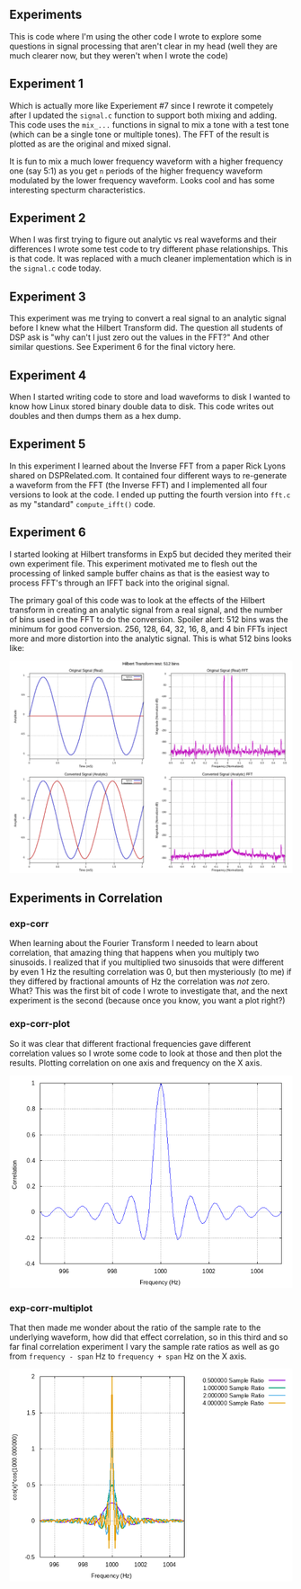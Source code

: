 Experiments
-----------

This is code where I'm using the other code I wrote to explore some
questions in signal processing that aren't clear in my head (well they
are much clearer now, but they weren't when I wrote the code)

## Experiment 1

Which is actually more like Experiement #7 since I rewrote it competely
after I updated the `signal.c` function to support both mixing and adding.
This code uses the `mix_...` functions in signal to mix a tone with a test
tone (which can be a single tone or multiple tones). The FFT of the result
is plotted as are the original and mixed signal. 

It is fun to mix a much lower frequency waveform with a higher frequency
one (say 5:1) as you get `n` periods of the higher frequency waveform
modulated by the lower frequency waveform. Looks cool and has some
interesting specturm characteristics.

## Experiment 2

When I was first trying to figure out analytic vs real waveforms and their
differences I wrote some test code to try different phase relationships. This
is that code. It was replaced with a much cleaner implementation which is
in the `signal.c` code today.

## Experiment 3

This experiment was me trying to convert a real signal to an analytic signal
before I knew what the Hilbert Transform did. The question all students of DSP
ask is "why can't I just zero out the values in the FFT?" And other similar
questions. See Experiment 6 for the final victory here.

## Experiment 4

When I started writing code to store and load waveforms to disk I wanted to
know how Linux stored binary double data to disk. This code writes out doubles
and then dumps them as a hex dump.

## Experiment 5

In this experiment I learned about the Inverse FFT from a paper Rick
Lyons shared on DSPRelated.com. It contained four different ways to re-generate
a waveform from the FFT (the Inverse FFT) and I implemented all four versions
to look at the code. I ended up putting the fourth version into `fft.c` as
my "standard" `compute_ifft()` code.

## Experiment 6

I started looking at Hilbert transforms in Exp5 but decided they merited
their own experiment file. This experiment motivated me to flesh out the
processing of linked sample buffer chains as that is the easiest way to
process FFT's through an IFFT back into the original signal.

The primary goal of this code was to look at the effects of the Hilbert
transform in creating an analytic signal from a real signal, and the number
of bins used in the FFT to do the conversion. Spoiler alert: 512 bins was the
minimum for good conversion. 256, 128, 64, 32, 16, 8, and 4 bin FFTs inject
more and more distortion into the analytic signal. This is what 512 bins
looks like:

<img src=exp6.png>

## Experiments in  Correlation

### exp-corr

When learning about the Fourier Transform I needed to learn about correlation,
that amazing thing that happens when you multiply two sinusoids. I realized
that if you multiplied two sinusoids that were different by even 1 Hz the
resulting correlation was 0, but then mysteriously (to me) if they differed
by fractional amounts of Hz the correlation was _not_ zero. What? This
was the first bit of code I wrote to investigate that, and the next experiment
is the second (because once you know, you want a plot right?)

### exp-corr-plot

So it was clear that different fractional frequencies gave different
correlation values so I wrote some code to look at those and then plot
the results. Plotting correlation on one axis and frequency on the X
axis.

<img src=corr1.png>

### exp-corr-multiplot

That then made me wonder about the ratio of the sample rate to the
underlying waveform, how did that effect correlation, so in this third
and so far final correlation experiment I vary the sample rate ratios as
well as go from `frequency - span` Hz to `frequency + span` Hz on the X
axis.

<img src=corr2.png>

